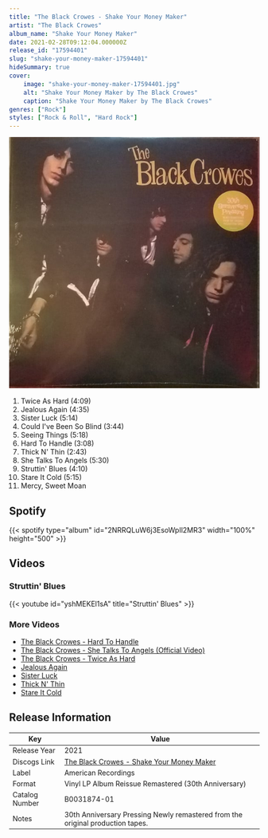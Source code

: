 ```yaml
---
title: "The Black Crowes - Shake Your Money Maker"
artist: "The Black Crowes"
album_name: "Shake Your Money Maker"
date: 2021-02-28T09:12:04.000000Z
release_id: "17594401"
slug: "shake-your-money-maker-17594401"
hideSummary: true
cover:
    image: "shake-your-money-maker-17594401.jpg"
    alt: "Shake Your Money Maker by The Black Crowes"
    caption: "Shake Your Money Maker by The Black Crowes"
genres: ["Rock"]
styles: ["Rock & Roll", "Hard Rock"]
---
```


![Shake Your Money Maker by The Black Crowes](shake-your-money-maker-17594401.jpg)

<!-- section break -->

1. Twice As Hard (4:09)
2. Jealous Again (4:35)
3. Sister Luck (5:14)
4. Could I've Been So Blind (3:44)
5. Seeing Things (5:18)
6. Hard To Handle (3:08)
7. Thick N' Thin (2:43)
8. She Talks To Angels (5:30)
9. Struttin' Blues (4:10)
10. Stare It Cold (5:15)
11. Mercy, Sweet Moan

<!-- section break -->


## Spotify
{{< spotify type="album" id="2NRRQLuW6j3EsoWpIl2MR3" width="100%" height="500" >}}



## Videos
### Struttin' Blues
{{< youtube id="yshMEKEl1sA" title="Struttin' Blues" >}}<br>

### More Videos

- [The Black Crowes - Hard To Handle](https://www.youtube.com/watch?v=BRcs_OzQb14)
- [The Black Crowes - She Talks To Angels (Official Video)](https://www.youtube.com/watch?v=H58gMiQQRm0)
- [The Black Crowes - Twice As Hard](https://www.youtube.com/watch?v=XLg7aoGAkkk)
- [Jealous Again](https://www.youtube.com/watch?v=p0J4hxqiiho)
- [Sister Luck](https://www.youtube.com/watch?v=2AkDHA-JKkY)
- [Thick N' Thin](https://www.youtube.com/watch?v=78ICN03p6vg)
- [Stare It Cold](https://www.youtube.com/watch?v=-5gtI8eqKS4)


## Release Information
|  Key           | Value                                                |
| ---------------| ---------------------------------------------------- |
| Release Year   | 2021                                   |
| Discogs Link   | [The Black Crowes - Shake Your Money Maker](https://www.discogs.com/release/17594401-The-Black-Crowes-Shake-Your-Money-Maker) |
| Label          | American Recordings |
| Format         | Vinyl LP Album Reissue Remastered (30th Anniversary) |
| Catalog Number | B0031874-01 |
| Notes | 30th Anniversary Pressing  Newly remastered from the original production tapes.  |